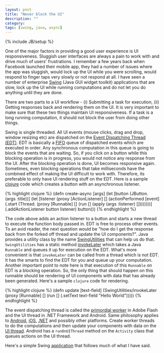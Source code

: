 ```yaml
---
layout: post
title: "Never block the UI"
description: ""
category:
tags: [swing, java, async]
---
```

{% include JB/setup %}

One of the major factors in providing a good user experience is UI responsiveness. Sluggish user interfaces are always a pain to work with and drive much of users' frustrations. I remember a few years back when Facebook launched their mobile app, they had a number of issues where the app was sluggish, would lock up the UI while you were scrolling, would respond to finger taps very slowly or not respond at all. I have seen a number of enterprise [Swing][swing] (Java GUI widget toolkit) applications that are slow, lock up the UI while running computations and do not let you do anything until they are done.

There are two parts to a UI workflow - (i) Submitting a task for execution, (ii) Getting responses back and rendering them on the UI. It is very important to make sure that these two things maintain UI responsiveness. If a task is a long running computation, it should not block the user from doing other things.

Swing is single threaded. All UI events (mouse clicks, drag and drop, window resizing etc) are dispatched on the [Event Dispatching Thread (EDT)][edt]. EDT is basically a [FIFO][fifo] queue of dispatched events which are executed in order. Any synchronous computation in this queue is going to block the events that are waiting. So, if you click on a button while this blocking operation is in progress, you would not notice any response from the UI. After the blocking operation is done, UI becomes responsive again. Sometimes, even blocking operations that take milliseconds have the combined effect of making the UI difficult to work with. Therefore, its preferable to only have UI rendering stuff on the EDT. Here is a sample [clojure][clojure] code which creates a button with an asynchronous listener.

{% highlight clojure %}
(defn create-async
  [args]
  (let [button (JButton. (args :title))]
    (let [listener
          (proxy [ActionListener] []
           (actionPerformed [event]
                        (.start
                         (Thread.
                          (proxy [Runnable] []
                                    (run []
                                         (apply (args :listener) [])))))))]
    (.addActionListener button listener)
      button)))
{% endhighlight %}

The code above adds an action listener to a button and starts a new thread to execute the function body passed in. EDT is free to process other events. To an avid reader, the next question would be "how do I get the response back from the forked off thread and update the UI components?". Java provides a utility class by the name [SwingUtilities][swing-utilities] that can help us do that. `SwingUtilities` has a static method [invokeLater][invokeLater] which takes a Java `Runnable` and queues it up for execution on the EDT. What's more convenient is that `invokeLater` can be called from a thread which is not EDT. It has the smarts to find the EDT for you and queue up your computation. Another important point to note here is that execution of this `Runnable` on EDT is a blocking operation. So, the only thing that should happen on this runnable should be rendering of UI components with data that has already been generated. Here's a sample `clojure` code for rendering.

{% highlight clojure %}
(defn update
  [text-field]
  (SwingUtilities/invokeLater
   (proxy [Runnable] []
     (run []
          (.setText text-field "Hello World")))))
{% endhighlight %}

The event dispatching thread is called the [primordial worker][primordial] in Adobe Flash and the UI thread in .NET Framework and Android. Same philosophy applies to [Android][android], [iOS][ios], [.NET][net] and possibly other platforms. Create worker threads to do the computations and then update your components with data on the [UI thread][android-run-on-ui]. Android has a `runOnUIThread` method on the `Activity` class that queues actions on the UI thread.

Here's a simple Swing [application][nonblocking-swing] that follows much of what I have said.

[nonblocking-swing]: https://github.com/piyush0101/nonblocking-swing/
[swing]: http://en.wikipedia.org/wiki/Swing_(Java)
[edt]: http://en.wikipedia.org/wiki/Event_dispatching_thread
[invokeLater]: http://docs.oracle.com/javase/7/docs/api/javax/swing/SwingUtilities.html#invokeLater(java.lang.Runnable)
[swing-utilities]: http://docs.oracle.com/javase/7/docs/api/javax/swing/SwingUtilities.html
[clojure]: http://clojure.org/
[android-run-on-ui]: http://developer.android.com/reference/android/app/Activity.html#runOnUiThread(java.lang.Runnable)
[android]: http://en.wikipedia.org/wiki/Android_(operating_system)
[fifo]: http://en.wikipedia.org/wiki/FIFO
[primordial]: http://help.adobe.com/en_US/FlashPlatform/reference/actionscript/3/flash/system/Worker.html
[ios]: http://en.wikipedia.org/wiki/IOS
[net]: http://en.wikipedia.org/wiki/.NET_Framework
